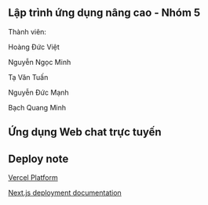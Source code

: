 ## Lập trình ứng dụng nâng cao - Nhóm 5
Thành viên:

Hoàng Đức Việt 

Nguyễn Ngọc Minh 

Tạ Văn Tuấn 

Nguyễn Đức Mạnh 

Bạch Quang Minh 

## Ứng dụng Web chat trực tuyến

## Deploy note
[Vercel Platform](https://vercel.com/new?utm_medium=default-template&filter=next.js&utm_source=create-next-app&utm_campaign=create-next-app-readme)

[Next.js deployment documentation](https://nextjs.org/docs/app/building-your-application/deploying)

